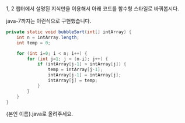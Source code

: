 
1, 2 챕터에서 설명된 지식만을 이용해서 아래 코드를 함수형 스타일로 바꿔봅시다.

java-7까지는 이런식으로 구현했습니다.

```java
private static void bubbleSort(int[] intArray) {
    int n = intArray.length;
    int temp = 0;

    for (int i=0; i < n; i++) {
        for (int j=1; j < (n-i); j++) {
            if (intArray[j-1] > intArray[j]) {
                temp = intArray[j-1];
                intArray[j-1] = intArray[j];
                intArray[j] = temp;
            }
        }
    }
}
```

{본인 이름}.java로 올려주세요.
